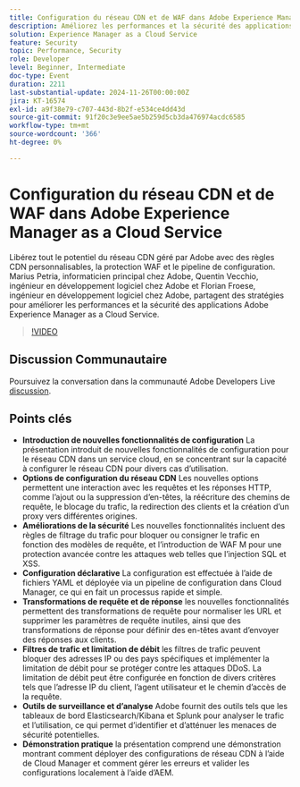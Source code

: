 ```yaml
---
title: Configuration du réseau CDN et de WAF dans Adobe Experience Manager as a Cloud Service
description: Améliorez les performances et la sécurité des applications Adobe Experience Manager as a Cloud Service avec des règles de réseau CDN personnalisables, la protection WAF et le pipeline de configuration, tels qu’ils sont partagés par les experts Adobe.
solution: Experience Manager as a Cloud Service
feature: Security
topic: Performance, Security
role: Developer
level: Beginner, Intermediate
doc-type: Event
duration: 2211
last-substantial-update: 2024-11-26T00:00:00Z
jira: KT-16574
exl-id: a9f38e79-c707-443d-8b2f-e534ce4dd43d
source-git-commit: 91f20c3e9ee5ae5b259d5cb3da476974acdc6585
workflow-type: tm+mt
source-wordcount: '366'
ht-degree: 0%

---
```


# Configuration du réseau CDN et de WAF dans Adobe Experience Manager as a Cloud Service

Libérez tout le potentiel du réseau CDN géré par Adobe avec des règles CDN personnalisables, la protection WAF et le pipeline de configuration. Marius Petria, informaticien principal chez Adobe, Quentin Vecchio, ingénieur en développement logiciel chez Adobe et Florian Froese, ingénieur en développement logiciel chez Adobe, partagent des stratégies pour améliorer les performances et la sécurité des applications Adobe Experience Manager as a Cloud Service.

>[!VIDEO](https://video.tv.adobe.com/v/3440604/?learn=on&enablevpops&captions=fre_fr)

## Discussion Communautaire

Poursuivez la conversation dans la communauté Adobe Developers Live [discussion](https://adobe.ly/3O0TyYa).

## Points clés

* **Introduction de nouvelles fonctionnalités de configuration** La présentation introduit de nouvelles fonctionnalités de configuration pour le réseau CDN dans un service cloud, en se concentrant sur la capacité à configurer le réseau CDN pour divers cas d’utilisation.
* **Options de configuration du réseau CDN** Les nouvelles options permettent une interaction avec les requêtes et les réponses HTTP, comme l’ajout ou la suppression d’en-têtes, la réécriture des chemins de requête, le blocage du trafic, la redirection des clients et la création d’un proxy vers différentes origines.
* **Améliorations de la sécurité** Les nouvelles fonctionnalités incluent des règles de filtrage du trafic pour bloquer ou consigner le trafic en fonction des modèles de requête, et l’introduction de WAF M pour une protection avancée contre les attaques web telles que l’injection SQL et XSS.
* **Configuration déclarative** La configuration est effectuée à l’aide de fichiers YAML et déployée via un pipeline de configuration dans Cloud Manager, ce qui en fait un processus rapide et simple.
* **Transformations de requête et de réponse** les nouvelles fonctionnalités permettent des transformations de requête pour normaliser les URL et supprimer les paramètres de requête inutiles, ainsi que des transformations de réponse pour définir des en-têtes avant d’envoyer des réponses aux clients.
* **Filtres de trafic et limitation de débit** les filtres de trafic peuvent bloquer des adresses IP ou des pays spécifiques et implémenter la limitation de débit pour se protéger contre les attaques DDoS. La limitation de débit peut être configurée en fonction de divers critères tels que l’adresse IP du client, l’agent utilisateur et le chemin d’accès de la requête.
* **Outils de surveillance et d’analyse** Adobe fournit des outils tels que les tableaux de bord Elasticsearch/Kibana et Splunk pour analyser le trafic et l’utilisation, ce qui permet d’identifier et d’atténuer les menaces de sécurité potentielles.
* **Démonstration pratique** la présentation comprend une démonstration montrant comment déployer des configurations de réseau CDN à l’aide de Cloud Manager et comment gérer les erreurs et valider les configurations localement à l’aide d’AEM.
